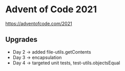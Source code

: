 # Advent of Code 2021 #

https://adventofcode.com/2021

## Upgrades ##
* Day 2 -> added file-utils.getContents
* Day 3 -> encapsulation
* Day 4 -> targeted unit tests, test-utils.objectsEqual
 